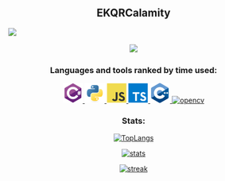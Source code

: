 <h2 align="center">EKQRCalamity</h2>

![](https://hit.yhype.me/github/profile?user_id=88363187)

<p align="center"><img src="https://komarev.com/ghpvc/?username=ekqrcalamity&label=Profile%20views&color=0e75b6&style=flat-square"></p>

<h3 align="center">Languages and tools ranked by time used:</h3>
<p align="center">
  <a href="https://www.w3schools.com/cs/" target="_blank"> <img src="https://raw.githubusercontent.com/devicons/devicon/master/icons/csharp/csharp-original.svg" alt="csharp" width="40" height="40"/> </a> 
<a href="https://www.python.org" target="_blank"> <img src="https://raw.githubusercontent.com/devicons/devicon/master/icons/python/python-original.svg" alt="python" width="40" height="40"/> </a> 
<a href="https://developer.mozilla.org/en-US/docs/Web/JavaScript" target="_blank"> <img src="https://raw.githubusercontent.com/devicons/devicon/master/icons/javascript/javascript-original.svg" alt="javascript" width="40" height="40"/> </a> 
<a href="https://www.typescriptlang.org/" target="_blank"> <img src="https://raw.githubusercontent.com/devicons/devicon/master/icons/typescript/typescript-original.svg" alt="typescript" width="40" height="40"/> </a>
<a href="https://www.w3schools.com/cpp/" target="_blank"> <img src="https://raw.githubusercontent.com/devicons/devicon/master/icons/cplusplus/cplusplus-original.svg" alt="cplusplus" width="40" height="40"/> </a> 
<a href="https://opencv.org/" target="_blank"> <img src="https://www.vectorlogo.zone/logos/opencv/opencv-icon.svg" alt="opencv" width="40" height="40"/> </a> 
 </p>
<h3 align="center">Stats:</h3>
<p align="center"><a href="#"><img src="https://github-readme-stats.vercel.app/api/top-langs?username=EKQRCalamity&show_icons=true&locale=en&theme=blueberry" alt="TopLangs"></a></p>
<p align="center"><a href="#"><img src="https://github-readme-stats.vercel.app/api?username=EKQRCalamity&show_icons=true&locale=en&theme=blueberry" alt="stats" ></a></p>
<p align="center"><a href="#"><img src="https://github-readme-streak-stats.herokuapp.com/?user=EKQRCalamity&theme=blueberry" alt="streak"></a></p>
